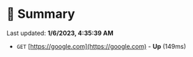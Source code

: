 # 📖 Summary
Last updated: **1/6/2023, 4:35:39 AM**

- `GET` [https://google.com](https://google.com) - **Up** (149ms)

